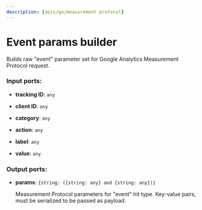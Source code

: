 ```yaml
---
description: [apis/ga/measurement protocol]
---
```


# Event params builder

Builds raw "event" parameter set for Google Analytics Measurement Protocol request.

### Input ports:

* __tracking ID__: `any`


* __client ID__: `any`


* __category__: `any`


* __action__: `any`


* __label__: `any`


* __value__: `any`

### Output ports:

* __params__: `{string: ({string: any} and {string: any})}`

    Measurement Protocol parameters for "event" hit type. Key-value pairs, must be serialized to be passed as payload.

